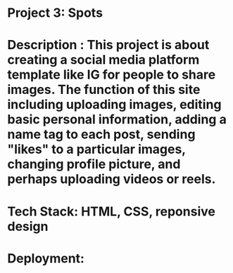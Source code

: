 # Project 3: Spots

# Description : This project is about creating a social media platform template like IG for people to share images. The function of this site including uploading images, editing basic personal information, adding a name tag to each post, sending "likes" to a particular images, changing profile picture, and perhaps uploading videos or reels.

# Tech Stack: HTML, CSS, reponsive design

# Deployment:
